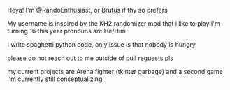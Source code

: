 Heya!
I'm @RandoEnthusiast, or Brutus if thy so prefers

My username is inspired by the KH2 randomizer mod that i like to play
I'm turning 16 this year
pronouns are He/Him

I write spaghetti python code, only issue is that nobody is hungry

please do not reach out to me outside of pull reguests pls

my current projects are Arena fighter (tkinter garbage) and a second game i'm currently still conseptualizing 
